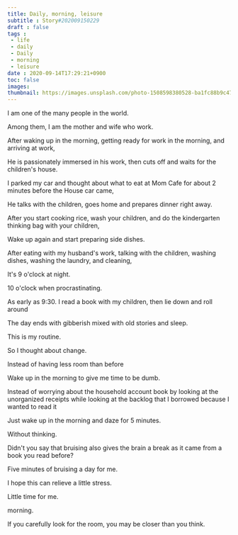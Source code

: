 ```yaml
---
title: Daily, morning, leisure
subtitle : Story#202009150229
draft : false
tags :
 - life
 - daily
 - Daily
 - morning
 - leisure
date : 2020-09-14T17:29:21+0900
toc: false
images: 
thumbnail: https://images.unsplash.com/photo-1508598380528-ba1fc88b9c47?ixlib=rb-1.2.1&q=80&fm=jpg&crop=entropy&cs=tinysrgb&w=1080&fit=max&ixid=eyJhcHBfaWQiOjE1NTU0OX0
---
```


I am one of the many people in the world.  

Among them, I am the mother and wife who work.  

After waking up in the morning, getting ready for work in the morning, and arriving at work,  

He is passionately immersed in his work, then cuts off and waits for the children's house.  

I parked my car and thought about what to eat at Mom Cafe for about 2 minutes before the House car came,  

He talks with the children, goes home and prepares dinner right away.  

After you start cooking rice, wash your children, and do the kindergarten thinking bag with your children,  

Wake up again and start preparing side dishes.  

After eating with my husband's work, talking with the children, washing dishes, washing the laundry, and cleaning,  

It's 9 o'clock at night.  

10 o'clock when procrastinating.  

As early as 9:30. I read a book with my children, then lie down and roll around  

The day ends with gibberish mixed with old stories and sleep.  

This is my routine.  

So I thought about change.  

Instead of having less room than before  

Wake up in the morning to give me time to be dumb.  

Instead of worrying about the household account book by looking at the unorganized receipts while looking at the backlog that I borrowed because I wanted to read it  

Just wake up in the morning and daze for 5 minutes.  

Without thinking.  

Didn't you say that bruising also gives the brain a break as it came from a book you read before?  

Five minutes of bruising a day for me.  

I hope this can relieve a little stress.  

Little time for me.  

morning.  

If you carefully look for the room, you may be closer than you think.  

